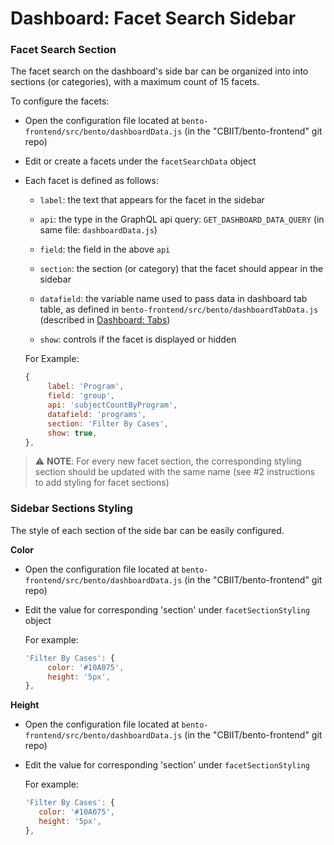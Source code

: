 # Dashboard: Facet Search Sidebar



### **Facet Search Section**

The facet search on the dashboard's side bar can be organized into into sections (or categories), with a maximum count of 15 facets.

To configure the facets:

- Open the configuration file located at `bento-frontend/src/bento/dashboardData.js` (in the "CBIIT/bento-frontend" git repo)

- Edit or create a facets under the `facetSearchData` object
  
- Each facet is defined as follows:
  
  - `label`:	the text that appears for the facet in the sidebar
  
  - `api`:  the type in the GraphQL api query:  `GET_DASHBOARD_DATA_QUERY`  (in same file: `dashboardData.js`)
  
  - `field`:  the field in the above `api`
  
  - `section`:  the section (or category) that the facet should appear in the sidebar 
  
  - `datafield`: the variable name used to pass data in dashboard tab table, as defined in `bento-frontend/src/bento/dashboardTabData.js` (described in [Dashboard: Tabs](dashboard-tabs.md))
  
  - `show`: controls if the facet is displayed or hidden
  
    
  
  For Example: 
  
    ```javascript
    {
    	 label: 'Program', 
    	 field: 'group', 
    	 api: 'subjectCountByProgram', 
    	 datafield: 'programs',
    	 section: 'Filter By Cases',
     	 show: true,
    },
    ```
  
  

> :warning:   **NOTE**:   For every new facet section, the corresponding styling section should be updated with the same name (see #2 instructions to add styling for facet sections) 



### **Sidebar Sections Styling**

The style of each section of the side bar can be easily configured.

**Color**

- Open the configuration file located at `bento-frontend/src/bento/dashboardData.js` (in the "CBIIT/bento-frontend" git repo)
- Edit the value for corresponding 'section' under `facetSectionStyling` object
  
  For example:
  
    ```javascript
    'Filter By Cases': {
    	 color: '#10A075',
    	 height: '5px',
    },
    ```
  
  

**Height**

- Open the configuration file located at `bento-frontend/src/bento/dashboardData.js` (in the "CBIIT/bento-frontend" git repo)
- Edit the value for corresponding 'section' under `facetSectionStyling`
  
  For example: 
  
    ```javascript
    'Filter By Cases': {
       color: '#10A075',
       height: '5px',
    },
    ```
  
  
